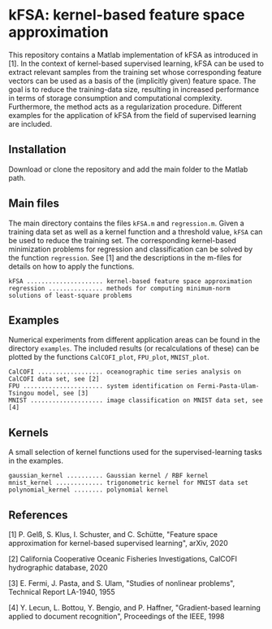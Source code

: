 # kFSA: kernel-based feature space approximation

This repository contains a Matlab implementation of kFSA as introduced in [1]. In the context of kernel-based supervised learning, kFSA can be used to extract relevant samples from the training set whose corresponding feature vectors can be used as a basis of the (implicitly given) feature space. The goal is to reduce the training-data size, resulting in increased performance in terms of storage consumption and computational complexity. Furthermore, the method acts as a regularization procedure. Different examples for the application of kFSA from the field of supervised learning are included.

## Installation

Download or clone the repository and add the main folder to the Matlab path.

## Main files

The main directory contains the files `kFSA.m` and `regression.m`. Given a training data set as well as a kernel function and a threshold value, `kFSA` can be used to reduce the training set. The corresponding kernel-based minimization problems for regression and classification can be solved by the function `regression`. See [1] and the descriptions in the m-files for details on how to apply the functions.

```
kFSA ..................... kernel-based feature space approximation
regression ............... methods for computing minimum-norm solutions of least-square problems
```

## Examples

Numerical experiments from different application areas can be found in the directory `examples`. The included results (or recalculations of these) can be plotted by the functions `CalCOFI_plot`, `FPU_plot`, `MNIST_plot`.

```
CalCOFI .................. oceanographic time series analysis on CalCOFI data set, see [2]
FPU ...................... system identification on Fermi-Pasta-Ulam-Tsingou model, see [3]
MNIST .................... image classification on MNIST data set, see [4]
```

## Kernels

A small selection of kernel functions used for the supervised-learning tasks in the examples. 

```
gaussian_kernel .......... Gaussian kernel / RBF kernel
mnist_kernel ............. trigonometric kernel for MNIST data set
polynomial_kernel ........ polynomial kernel
```

## References

[1] P. Gelß, S. Klus, I. Schuster, and C. Schütte, "Feature space approximation for kernel-based supervised learning", arXiv, 2020

[2] California Cooperative Oceanic Fisheries Investigations, CalCOFI hydrographic database, 2020

[3] E. Fermi, J. Pasta, and S. Ulam, "Studies of nonlinear problems", Technical Report LA-1940, 1955

[4] Y. Lecun, L. Bottou, Y. Bengio, and P. Haffner, "Gradient-based learning applied to document recognition", Proceedings of the IEEE, 1998







